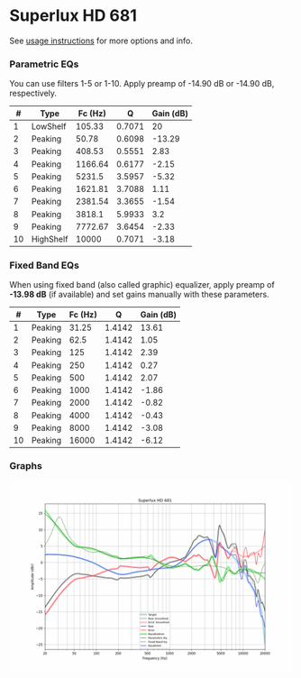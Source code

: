 # Superlux HD 681
See [usage instructions](https://github.com/jaakkopasanen/AutoEq#usage) for more options and info.

### Parametric EQs
You can use filters 1-5 or 1-10. Apply preamp of -14.90 dB or -14.90 dB, respectively.

|   # | Type      |   Fc (Hz) |      Q |   Gain (dB) |
|-----|-----------|-----------|--------|-------------|
|   1 | LowShelf  |    105.33 | 0.7071 |       20    |
|   2 | Peaking   |     50.78 | 0.6098 |      -13.29 |
|   3 | Peaking   |    408.53 | 0.5551 |        2.83 |
|   4 | Peaking   |   1166.64 | 0.6177 |       -2.15 |
|   5 | Peaking   |   5231.5  | 3.5957 |       -5.32 |
|   6 | Peaking   |   1621.81 | 3.7088 |        1.11 |
|   7 | Peaking   |   2381.54 | 3.3655 |       -1.54 |
|   8 | Peaking   |   3818.1  | 5.9933 |        3.2  |
|   9 | Peaking   |   7772.67 | 3.6454 |       -2.33 |
|  10 | HighShelf |  10000    | 0.7071 |       -3.18 |

### Fixed Band EQs
When using fixed band (also called graphic) equalizer, apply preamp of **-13.98 dB** (if available) and set gains manually with these parameters.

|   # | Type    |   Fc (Hz) |      Q |   Gain (dB) |
|-----|---------|-----------|--------|-------------|
|   1 | Peaking |     31.25 | 1.4142 |       13.61 |
|   2 | Peaking |     62.5  | 1.4142 |        1.05 |
|   3 | Peaking |    125    | 1.4142 |        2.39 |
|   4 | Peaking |    250    | 1.4142 |        0.27 |
|   5 | Peaking |    500    | 1.4142 |        2.07 |
|   6 | Peaking |   1000    | 1.4142 |       -1.86 |
|   7 | Peaking |   2000    | 1.4142 |       -0.82 |
|   8 | Peaking |   4000    | 1.4142 |       -0.43 |
|   9 | Peaking |   8000    | 1.4142 |       -3.08 |
|  10 | Peaking |  16000    | 1.4142 |       -6.12 |

### Graphs
![](./Superlux%20HD%20681.png)
